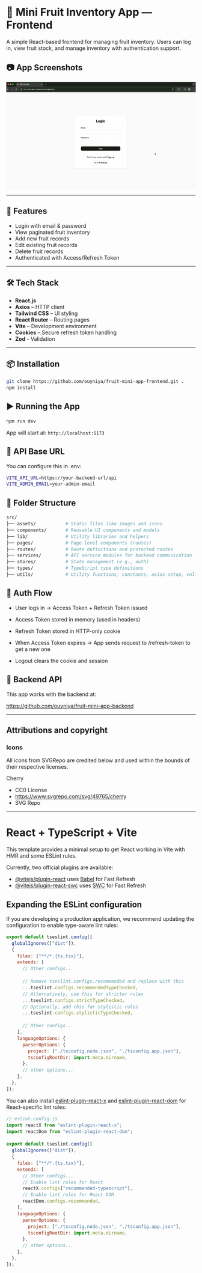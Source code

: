 # 🥭 Mini Fruit Inventory App — Frontend

A simple React-based frontend for managing fruit inventory. Users can log in, view fruit stock, and manage inventory with authentication support.

## 📷 App Screenshots

![Screenshots](/mini-app-demo.gif)

---

## 🚀 Features

- Login with email & password
- View paginated fruit inventory
- Add new fruit records
- Edit existing fruit records
- Delete fruit records
- Authenticated with Access/Refresh Token

---

## 🛠️ Tech Stack

- **React.js**
- **Axios** – HTTP client
- **Tailwind CSS** – UI styling
- **React Router** – Routing pages
- **Vite** – Development environment
- **Cookies** – Secure refresh token handling
- **Zod** - Validation

---

## 📦 Installation

```bash
git clone https://github.com/ouyniya/fruit-mini-app-frontend.git .
npm install
```

## ▶️ Running the App

```bash
npm run dev
```

App will start at:
`http://localhost:5173`


## 🔗 API Base URL

You can configure this in .env:

```bash
VITE_API_URL=https://your-backend-url/api
VITE_ADMIN_EMAIL=your-admin-email
```


## 📁 Folder Structure

```bash
src/
├── assets/           # Static files like images and icons
├── components/       # Reusable UI components and modals
├── lib/              # Utility libraries and helpers
├── pages/            # Page-level components (routes)
├── routes/           # Route definitions and protected routes
├── services/         # API service modules for backend communication
├── stores/           # State management (e.g., auth)
├── types/            # TypeScript type definitions
├── utils/            # Utility functions, constants, axios setup, validation
```


## 🧪 Auth Flow

- User logs in → Access Token + Refresh Token issued

- Access Token stored in memory (used in headers)

- Refresh Token stored in HTTP-only cookie

- When Access Token expires → App sends request to /refresh-token to get a new one

- Logout clears the cookie and session



## 🤝 Backend API

This app works with the backend at:

https://github.com/ouyniya/fruit-mini-app-backend


---

## Attributions and copyright

### Icons

All icons from SVGRepo are credited below and used
within the bounds of their respective licenses.

Cherry

- CC0 License
- https://www.svgrepo.com/svg/49765/cherry
- SVG Repo



----


# React + TypeScript + Vite

This template provides a minimal setup to get React working in Vite with HMR and some ESLint rules.

Currently, two official plugins are available:

- [@vitejs/plugin-react](https://github.com/vitejs/vite-plugin-react/blob/main/packages/plugin-react) uses [Babel](https://babeljs.io/) for Fast Refresh
- [@vitejs/plugin-react-swc](https://github.com/vitejs/vite-plugin-react/blob/main/packages/plugin-react-swc) uses [SWC](https://swc.rs/) for Fast Refresh

## Expanding the ESLint configuration

If you are developing a production application, we recommend updating the configuration to enable type-aware lint rules:

```js
export default tseslint.config([
  globalIgnores(["dist"]),
  {
    files: ["**/*.{ts,tsx}"],
    extends: [
      // Other configs...

      // Remove tseslint.configs.recommended and replace with this
      ...tseslint.configs.recommendedTypeChecked,
      // Alternatively, use this for stricter rules
      ...tseslint.configs.strictTypeChecked,
      // Optionally, add this for stylistic rules
      ...tseslint.configs.stylisticTypeChecked,

      // Other configs...
    ],
    languageOptions: {
      parserOptions: {
        project: ["./tsconfig.node.json", "./tsconfig.app.json"],
        tsconfigRootDir: import.meta.dirname,
      },
      // other options...
    },
  },
]);
```

You can also install [eslint-plugin-react-x](https://github.com/Rel1cx/eslint-react/tree/main/packages/plugins/eslint-plugin-react-x) and [eslint-plugin-react-dom](https://github.com/Rel1cx/eslint-react/tree/main/packages/plugins/eslint-plugin-react-dom) for React-specific lint rules:

```js
// eslint.config.js
import reactX from "eslint-plugin-react-x";
import reactDom from "eslint-plugin-react-dom";

export default tseslint.config([
  globalIgnores(["dist"]),
  {
    files: ["**/*.{ts,tsx}"],
    extends: [
      // Other configs...
      // Enable lint rules for React
      reactX.configs["recommended-typescript"],
      // Enable lint rules for React DOM
      reactDom.configs.recommended,
    ],
    languageOptions: {
      parserOptions: {
        project: ["./tsconfig.node.json", "./tsconfig.app.json"],
        tsconfigRootDir: import.meta.dirname,
      },
      // other options...
    },
  },
]);
```
